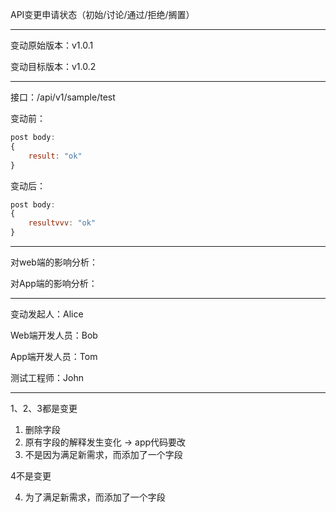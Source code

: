 API变更申请状态（初始/讨论/通过/拒绝/搁置）

***

变动原始版本：v1.0.1


变动目标版本：v1.0.2

***

接口：/api/v1/sample/test


变动前：
```javascript
post body:
{
    result: "ok"
}
```

变动后：
```javascript
post body:
{
    resultvvv: "ok"
}
```

***

对web端的影响分析：


对App端的影响分析：


***


变动发起人：Alice


Web端开发人员：Bob


App端开发人员：Tom


测试工程师：John

***

1、2、3都是变更

1. 删除字段  
2. 原有字段的解释发生变化 -> app代码要改  
3. 不是因为满足新需求，而添加了一个字段
  
  
4不是变更  

4. 为了满足新需求，而添加了一个字段

